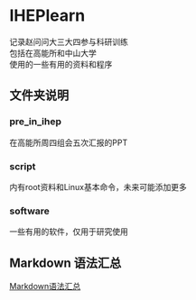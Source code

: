 # IHEPlearn
记录赵问问大三大四参与科研训练  
包括在高能所和中山大学  
使用的一些有用的资料和程序  

## 文件夹说明
### pre_in_ihep   
  在高能所周四组会五次汇报的PPT
### script   
  内有root资料和Linux基本命令，未来可能添加更多
### software   
  一些有用的软件，仅用于研究使用  
  
## Markdown 语法汇总
[Markdown语法汇总](https://www.jianshu.com/p/45faddb1526d)
  


